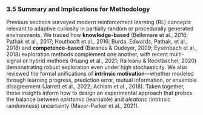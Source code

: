 ### 3.5 Summary and Implications for Methodology

Previous sections surveyed modern reinforcement learning (RL) concepts relevant to adaptive curiosity in partially random or procedurally generated environments. We traced how **knowledge-based** (Bellemare et al., 2016; Pathak et al., 2017; Houthooft et al., 2016; Burda, Edwards, Pathak, et al., 2018) and **competence-based** (Baranes & Oudeyer, 2009; Eysenbach et al., 2018) exploration methods complement one another, with recent multi-signal or hybrid methods (Huang et al., 2021; Raileanu & Rocktäschel, 2020) demonstrating robust exploration even under high stochasticity. We also reviewed the formal unifications of **intrinsic motivation**—whether modeled through learning progress, prediction error, mutual information, or ensemble disagreement (Jarrett et al., 2022; Achiam et al., 2018). Taken together, these insights inform how to design an experimental approach that probes the balance between *epistemic* (learnable) and *aleatoric* (intrinsic randomness) uncertainty (Mavor-Parker et al., 2021).
